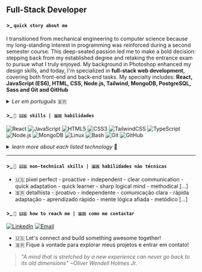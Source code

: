 ## Full-Stack Developer
#### >_ ``quick story about me``

I transitioned from mechanical engineering to computer science because my long-standing interest in programming was reinforced during a second semester course. This deep-seated passion led me to make a bold decision: stepping back from my established degree and retaking the entrance exam to pursue what I truly enjoyed. My background in Photoshop enhanced my design skills, and today, I'm specialized in **full-stack web development**, covering both front-end and back-end tasks. My specialty includes: **React, JavaScript (ES6), HTML, CSS, Node.js, Tailwind, MongoDB, PostgreSQL, Sass and Git and GitHub**

<details>
  <summary> <em> Ler em português </em> 🇧🇷️ </summary>
Eu fiz a transição da engenharia mecânica para a ciência da computação porque meu interesse de longa data por programação foi reforçado durante uma disciplina no segundo semestre. Essa paixão profunda me levou a tomar uma decisão ousada: deixar de lado o curso que já havia iniciado e refazer o vestibular para seguir aquilo que eu realmente gostava. Minha experiência anterior com Photoshop aprimorou minhas habilidades de design e, hoje, sou especializado em <strong>desenvolvimento web full-stack</strong>, cobrindo tanto tarefas de front-end quanto de back-end. Minhas especialidades incluem: <strong>React, JavaScript (ES6), HTML, CSS, Node.js, Tailwind, MongoDB, PostgreSQL, Sass e Git e GitHub</strong>.
</details>

#### >_  ``🔧 🇺🇸 skills | 🇧🇷️ habilidades``
![React](https://img.shields.io/badge/-React-61DAFB?style=flat&logo=react&logoColor=333333)
![JavaScript](https://img.shields.io/badge/-JavaScript-F7DF1E?style=flat&logo=javascript&logoColor=333333)
![HTML5](https://img.shields.io/badge/-HTML5-E34F26?style=flat&logo=html5&logoColor=white)
![CSS3](https://img.shields.io/badge/-CSS3-1572B6?style=flat&logo=css3&logoColor=white)
![TailwindCSS](https://img.shields.io/badge/-TailwindCSS-06B6D4?style=flat&logo=tailwind-css&logoColor=white)
![TypeScript](https://img.shields.io/badge/-TypeScript-3178C6?style=flat&logo=typescript&logoColor=white)
![Node.js](https://img.shields.io/badge/-Node.js-339933?style=flat&logo=node.js&logoColor=white)
![MongoDB](https://img.shields.io/badge/-MongoDB-47A248?style=flat&logo=mongodb&logoColor=white)
![Linux](https://img.shields.io/badge/-Linux-000000?style=flat&logo=linux&logoColor=white)
![Bash](https://img.shields.io/badge/-Bash-4EAA25?style=flat&logo=gnubash&logoColor=white)
![Git](https://img.shields.io/badge/-Git-F05032?style=flat&logo=git&logoColor=white)
![GitHub](https://img.shields.io/badge/-GitHub-181717?style=flat&logo=github&logoColor=white)

<details>
  <summary> <em> learn more about each listed technology </em> 🧠 </summary>

  <p><strong>React:</strong> A JavaScript library used for building user interfaces, especially for single-page applications where you need a dynamic and responsive experience. <a href="https://en.wikipedia.org/wiki/React_(JavaScript_library)">Learn more (EN)</a> | <a href="https://pt.wikipedia.org/wiki/React_(JavaScript)">Saiba mais (PT)</a></p>

  <p><strong>JavaScript (JS):</strong> A programming language that enables interactive elements on websites. It's essential for creating dynamic web content and building web applications. <a href="https://en.wikipedia.org/wiki/JavaScript">Learn more (EN)</a> | <a href="https://pt.wikipedia.org/wiki/JavaScript">Saiba mais (PT)</a></p>

  <p><strong>HTML5:</strong> The latest version of Hypertext Markup Language, used for structuring content on the web. It allows you to create and organize web pages with elements like headings, paragraphs, links, and images. <a href="https://en.wikipedia.org/wiki/HTML5">Learn more (EN)</a> | <a href="https://pt.wikipedia.org/wiki/HTML5">Saiba mais (PT)</a></p>

  <p><strong>CSS3:</strong> Cascading Style Sheets are used to style and lay out web pages. CSS3 is the latest version, offering advanced styling capabilities such as animations and responsive design. <a href="https://en.wikipedia.org/wiki/Cascading_Style_Sheets">Learn more (EN)</a> | <a href="https://pt.wikipedia.org/wiki/Cascading_Style_Sheets">Saiba mais (PT)</a></p>

  <p><strong>TailwindCSS:</strong> A utility-first CSS framework that provides pre-defined classes to build custom designs quickly without writing custom CSS. <a href="https://en.wikipedia.org/wiki/Tailwind_CSS">Learn more (EN)</a> | <a href="#">Ainda não disponível no Wikipedia em PT</a></p>

  <p><strong>TypeScript:</strong> A superset of JavaScript that adds static types. It helps catch errors early and improves the development experience with features like autocompletion and better tooling. <a href="https://en.wikipedia.org/wiki/TypeScript">Learn more (EN)</a> | <a href="https://pt.wikipedia.org/wiki/TypeScript">Saiba mais (PT)</a></p>

  <p><strong>Node.js:</strong> A runtime environment that allows JavaScript to be used for server-side programming. It's used to build scalable network applications and handle server-side logic. <a href="https://en.wikipedia.org/wiki/Node.js">Learn more (EN)</a> | <a href="https://pt.wikipedia.org/wiki/Node.js">Saiba mais (PT)</a></p>

  <p><strong>MongoDB:</strong> A NoSQL database that stores data in flexible, JSON-like documents. It's designed for handling large amounts of data and is known for its scalability and performance. <a href="https://en.wikipedia.org/wiki/MongoDB">Learn more (EN)</a> | <a href="https://pt.wikipedia.org/wiki/MongoDB">Saiba mais (PT)</a></p>

  <p><strong>Linux:</strong> An open-source operating system that is widely used for servers, desktops, and embedded systems. It's known for its stability, security, and flexibility. <a href="https://en.wikipedia.org/wiki/Linux">Learn more (EN)</a> | <a href="https://pt.wikipedia.org/wiki/Linux">Saiba mais (PT)</a></p>

  <p><strong>Bash:</strong> A Unix shell and command language used for scripting and managing tasks on Linux and other Unix-like systems. It allows users to automate repetitive tasks and manage system operations efficiently. <a href="https://en.wikipedia.org/wiki/Bash_(Unix_shell)">Learn more (EN)</a> | <a href="">Saiba mais (PT)</a></p>

  <p><strong>Git:</strong> A version control system that tracks changes in code during development. It helps manage and collaborate on projects by keeping a history of changes and allowing multiple developers to work together. <a href="https://en.wikipedia.org/wiki/Git">Learn more (EN)</a> | <a href="https://pt.wikipedia.org/wiki/Git">Saiba mais (PT)</a></p>

  <p><strong>GitHub:</strong> A platform for hosting Git repositories online. It provides tools for collaboration, such as pull requests and issue tracking, making it easier to work on code with others. <a href="https://en.wikipedia.org/wiki/GitHub">Learn more (EN)</a> | <a href="https://pt.wikipedia.org/wiki/GitHub">Saiba mais (PT)</a></p>

</details>



---
#### >_ ``🌟 🇺🇸 non-technical skills | 🇧🇷️ habilidades não técnicas``
- 🇺🇸️ pixel perfect - proactive - independent - clear communication - quick adaptation - quick learner - sharp logical mind - methodical [...]
- 🇧🇷️ detalhista - proativo - independente - comunicação clara - rápida adaptação - aprendizado rápido - mente lógica afiada - metódico [...]

#### >_ ``💬 🇺🇸 how to reach me | 🇧🇷️ como me contactar``
[![LinkedIn](https://img.shields.io/badge/-LinkedIn-0077B5?style=flat&logo=linkedin&logoColor=white)](https://www.linkedin.com/in/gvnwv/)
[![Email](https://img.shields.io/badge/-Email-D14836?style=flat&logo=gmail&logoColor=white)](mailto:geoxp98@gmail.com)

- 🇺🇸️ Let's connect and build something awesome together!
- 🇧🇷️ Fique à vontade para explorar meus projetos e entrar em contato!


> _"A mind that is stretched by a new experience can never go back to its old dimensions" ~Oliver Wendell Holmes Jr._
